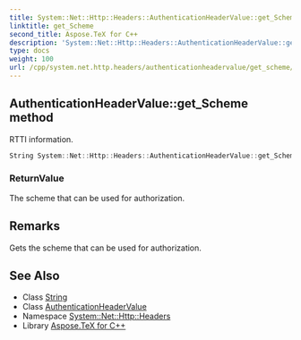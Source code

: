 ```yaml
---
title: System::Net::Http::Headers::AuthenticationHeaderValue::get_Scheme method
linktitle: get_Scheme
second_title: Aspose.TeX for C++
description: 'System::Net::Http::Headers::AuthenticationHeaderValue::get_Scheme method. RTTI information in C++.'
type: docs
weight: 100
url: /cpp/system.net.http.headers/authenticationheadervalue/get_scheme/
---
```

## AuthenticationHeaderValue::get_Scheme method


RTTI information.

```cpp
String System::Net::Http::Headers::AuthenticationHeaderValue::get_Scheme()
```


### ReturnValue

The scheme that can be used for authorization.
## Remarks


Gets the scheme that can be used for authorization. 
## See Also

* Class [String](../../../system/string/)
* Class [AuthenticationHeaderValue](../)
* Namespace [System::Net::Http::Headers](../../)
* Library [Aspose.TeX for C++](../../../)
